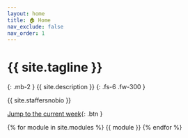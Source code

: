 ```yaml
---
layout: home
title: 🏠 Home
nav_exclude: false
nav_order: 1
---
```


# {{ site.tagline }}
{: .mb-2 }
{{ site.description }}
{: .fs-6 .fw-300 }

{{ site.staffersnobio }}

<!-- Lecture and discussion recordings can be found at [podcast.ucsd.edu](https://podcast.ucsd.edu). -->

[Jump to the current week](#week-5){: .btn }

{% for module in site.modules %}
{{ module }}
{% endfor %}
